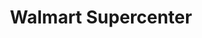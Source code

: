---
title: "Walmart Supercenter"
url: /nashville/walmart-supercenter-nolensville-pike/
shop: supermarket
---
